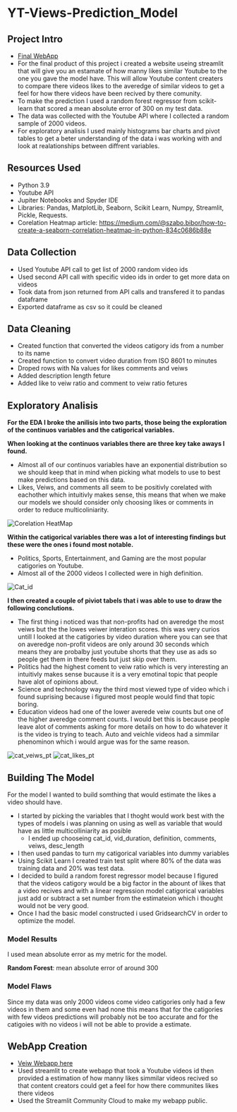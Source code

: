 # YT-Views-Prediction_Model
## Project Intro
  - [Final WebApp](https://nick-petruccelli-yt-views-pred-yt-like-prediction-webapp-od29m2.streamlit.app/)
  - For the final product of this project i created a website useing streamlit that will give you an estamate of how manny likes similar Youtube to the one you gave the model have. This will allow Youtube content creaters to compare there videos likes to the averedge of similar videos to get a feel for how there videos have been recived by there comunity.
  - To make the prediction I used a random forest regressor from scikit-learn that scored a mean absolute error of 300 on my test data.
  - The data was collected with the Youtube API where I collected a random sample of 2000 videos.
  - For exploratory analisis I used mainly histograms bar charts and pivot tables to get a beter understanding of the data i was working with and look at realationships between diffrent variables.
  
## Resources Used
  -  Python 3.9
  - Youtube API
  - Jupiter Notebooks and Spyder IDE
  - Libraries: Pandas, MatplotLib, Seaborn, Scikit Learn, Numpy, Streamlit, Pickle, Requests.
  - Corelation Heatmap article: https://medium.com/@szabo.bibor/how-to-create-a-seaborn-correlation-heatmap-in-python-834c0686b88e
## Data Collection
  - Used Youtube API call to get list of 2000 random video ids
  - Used second API call with specific video ids in order to get more data on videos
  - Took data from json returned from API calls and transfered it to pandas dataframe
  - Exported dataframe as csv so it could be cleaned
## Data Cleaning
  - Created function that converted the videos catigory ids from a number to its name
  - Created function to convert video duration from ISO 8601 to minutes
  - Droped rows with Na values for likes comments and veiws
  - Added description length feture
  - Added like to veiw ratio and comment to veiw ratio fetures
## Exploratory Analisis
**For the EDA I broke the anilisis into two parts, those being the exploration of the continuos variables and the catigorical variables.**

**When looking at the continuos variables there are three key take aways I found.**
  - Almost all of our continuos variables have an exponential distribution so we should keep that in mind when picking what models to use to best make predictions based on this data.
  - Likes, Veiws, and comments all seem to be positivly corelated with eachother which intuitivly makes sense, this means that when we make our models we should consider only choosing likes or comments in order to reduce multicoliniarity.

![Corelation HeatMap](Pictures/correlation_hm.PNG)

**Within the catigorical variables there was a lot of interesting findings but these were the ones i found most notable.**
  - Politics, Sports, Entertainment, and Gaming are the most popular catigories on Youtube.
  - Almost all of the 2000 videos I collected were in high definition.

![Cat_id](Pictures/cat_id_bg.PNG)

**I then created a couple of piviot tabels that i was able to use to draw the following conclutions.**
  - The first thing i noticed was that non-profits had on averedge the most veiws but the the lowes veiwer interation scores. this was very curios untill I looked at the catigories by video duration where you can see that on averedge non-profit videos are only around 30 seconds which means they are probalby just youtube shorts that they use as ads so people get them in there feeds but just skip over them.
  - Politics had the highest coment to veiw ratio which is very interesting an intuitivly makes sense bucause it is a very emotinal topic that people have alot of opinions about.
  - Science and technology way the third most viewed type of video which i found suprising because i figured most people would find that topic boring.
  - Education videos had one of the lower averede veiw counts but one of the higher averedge comment counts. I would bet this is because people leave alot of comments asking for more details on how to do whatever it is the video is trying to teach. Auto and veichle videos had a simmilar phenominon which i would argue was for the same reason.

![cat_veiws_pt](Pictures/cat_views_pt.PNG)      ![cat_likes_pt](Pictures/cat_likes_pt.PNG)

## Building The Model
For the model I wanted to build somthing that would estimate the likes a video should have.
  - I started by picking the variables that I thoght would work best with the types of models i was planning on using as well as variable that would have as little multicolliniarity as posible
    - I ended up chooseing cat_id, vid_duration, definition, comments, veiws, desc_length
  - I then used pandas to turn my catigorical variables into dummy variables 
  - Using Scikit Learn I created train test split where 80% of the data was training data and 20% was test data.
  - I decided to build  a random forest regressor model because I figured that the videos catigory would be a big factor in the abount of likes that a video recives and with a linear regression model catigorical variables just add or subtract a set number from the estimateion which i thought would not be very good.
  - Once I had the basic model constructed i used GridsearchCV in order to optimize the model.
  ### Model Results
  I used mean absolute error as my metric for the model.
  
  **Random Forest**: mean absolute error of around 300
  
  ### Model Flaws
  Since my data was only 2000 videos come video catigories only had a few videos in them and some even had none this means that for the catigories with few videos predictions will probably not be too accurate and for the catigoies with no videos i will not be able to provide a estimate.

## WebApp Creation
  - [Veiw Webapp here](https://nick-petruccelli-yt-views-pred-yt-like-prediction-webapp-od29m2.streamlit.app/)
  - Used streamlit to create webapp that took a Youtube videos id then provided a estimation of how manny likes simmilar videos recived so that content creators could get a feel for how there communites likes there videos
  - Used the Streamlit Community Cloud to make my webapp public.
